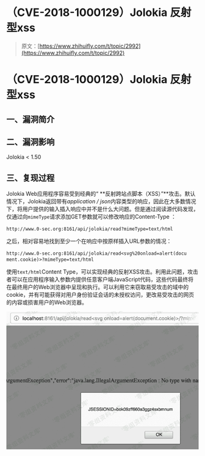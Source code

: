 # （CVE-2018-1000129）Jolokia 反射型xss

> 原文：[https://www.zhihuifly.com/t/topic/2992](https://www.zhihuifly.com/t/topic/2992)

# （CVE-2018-1000129）Jolokia 反射型xss

## 一、漏洞简介

## 二、漏洞影响

Jolokia < 1.50

## 三、复现过程

Jolokia Web应用程序容易受到经典的“ **反射跨站点脚本（XSS）”**攻击。默认情况下，Jolokia返回带有*application / json*内容类型的响应，因此在大多数情况下，将用户提供的输入插入响应中并不是什么大问题。但是通过阅读源代码发现，仅通过向`mimeType`请求添加GET参数就可以修改响应的Content-Type ：

```
http://www.0-sec.org:8161/api/jolokia/read?mimeType=text/html 
```

之后，相对容易地找到至少一个在响应中按原样插入URL参数的情况：

```
http://www.0-sec.org:8161/api/jolokia/read<svg%20onload=alert(docu
ment.cookie)>?mimeType=text/html 
```

使用`text/html`Content Type，可以实现经典的反射XSS攻击。利用此问题，攻击者可以在应用程序输入参数内提供任意客户端JavaScript代码，这些代码最终将在最终用户的Web浏览器中呈现和执行。可以利用它来窃取易受攻击的域中的cookie，并有可能获得对用户身份验证会话的未授权访问，更改易受攻击的网页的内容或损害用户的Web浏览器。

![image](img/e9e749349328a9aef2f52115af1f2022.png)